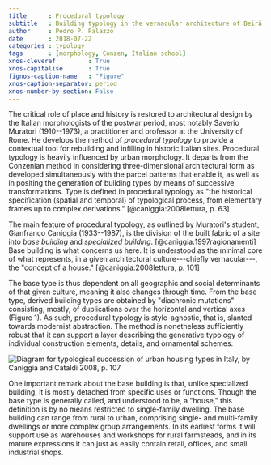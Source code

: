 ```yaml
---
title      : Procedural typology
subtitle   : Building typology in the vernacular architecture of Beirã
author     : Pedro P. Palazzo
date       : 2018-07-22
categories : typology
tags       : [morphology, Conzen, Italian school]
xnos-cleveref         : True
xnos-capitalise       : True
fignos-caption-name   : "Figure"
xnos-caption-separator: period
xnos-number-by-section: False
---
```


The critical role of place and history
is restored to architectural design
by the Italian morphologists of the postwar period,
most notably Saverio Muratori (1910--1973),
a practitioner and professor at the University of Rome.
He develops the method of *procedural typology*
to provide a contextual tool for rebuilding and infilling
in historic Italian sites.
Procedural typology is heavily influenced by
urban morphology.
It departs from the Conzenian method in considering
three-dimensional architectural form as developed
simultaneously with the parcel patterns that
enable it, as well as in positing
the generation of building types by means of
successive transformations.
Type is defined in procedural typology as
"the historical specification
(spatial and temporal) of typological process,
from elementary frames up to complex derivations."
[@caniggia:2008lettura, p. 63]

The main feature of procedural typology,
as outlined by Muratori's student,
Gianfranco Caniggia (1933--1987),
is the division of the built fabric of a site into
*base building* and *specialized building*.
[@caniggia:1997ragionamenti]
Base building is what concerns us here.
It is understood as the minimal core of what
represents, in a given architectural culture---chiefly
vernacular---, the "concept of a house."
[@caniggia:2008lettura, p. 101]

The base type is thus dependent on all
geographic and social determinants of
that given culture, meaning it also changes
through time.
From the base type, derived building types
are obtained by "diachronic mutations"
consisting, mostly, of duplications
over the horizontal and vertical axes
(Figure 1).
As such, procedural typology is style-agnostic,
that is, slanted towards modernist abstraction.
The method is nonetheless sufficiently robust
that it can support a layer describing
the generative typology of individual
construction elements, details, and ornamental schemes.

![Diagram for typological succession of
  urban housing types in Italy, by
  Caniggia and Cataldi 2008, p. 107
  ](fig/caniggia_cataldi_107.png)

One important remark about the base building is that,
unlike specialized building, it is mostly detached
from specific uses or functions.
Though the base type is generally called, and understood
to be, a "house," this definition is by no means
restricted to single-family dwelling.
The base building can range from rural to urban,
comprising single- and multi-family dwellings
or more complex group arrangements.
In its earliest forms it will support use as warehouses
and workshops for rural farmsteads,
and in its mature expressions it can just as easily
contain retail, offices, and small industrial shops.


